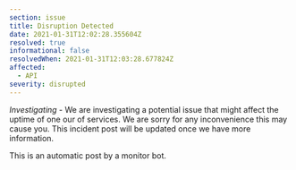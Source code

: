 ```yaml
---
section: issue
title: Disruption Detected
date: 2021-01-31T12:02:28.355604Z
resolved: true
informational: false
resolvedWhen: 2021-01-31T12:03:28.677824Z
affected:
  - API
severity: disrupted
---
```

*Investigating* - We are investigating a potential issue that might affect the uptime of one our of services. We are sorry for any inconvenience this may cause you. This incident post will be updated once we have more information.

This is an automatic post by a monitor bot.
        